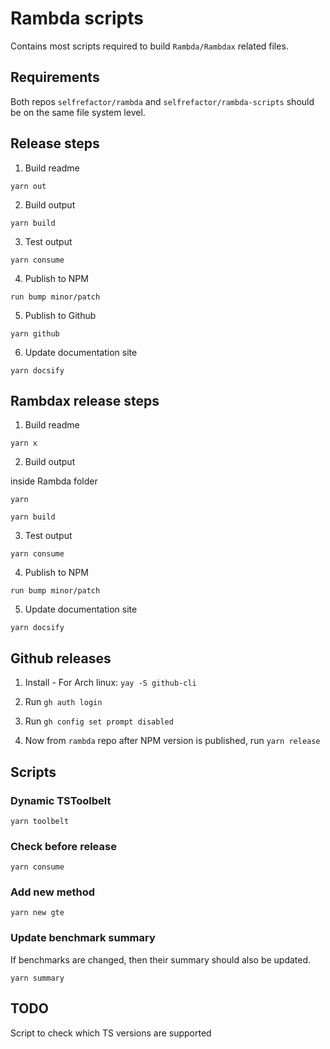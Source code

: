 # Rambda scripts

Contains most scripts required to build `Rambda/Rambdax` related files.

## Requirements

Both repos `selfrefactor/rambda` and `selfrefactor/rambda-scripts` should be on the same file system level.

## Release steps

1. Build readme

`yarn out`

2. Build output

`yarn build`

3. Test output

`yarn consume`

4. Publish to NPM

`run bump minor/patch`

5. Publish to Github

`yarn github`

6. Update documentation site

`yarn docsify`

## Rambdax release steps

1. Build readme

`yarn x`

2. Build output

inside Rambda folder

`yarn`

`yarn build`

3. Test output

`yarn consume`

4. Publish to NPM

`run bump minor/patch`

5. Update documentation site

`yarn docsify`

## Github releases

1. Install - For Arch linux: `yay -S github-cli`

2. Run `gh auth login`

3. Run `gh config set prompt disabled`

4. Now from `rambda` repo after NPM version is published, run `yarn release`

## Scripts

### Dynamic TSToolbelt

`yarn toolbelt`

### Check before release

`yarn consume`

### Add new method

`yarn new gte`

### Update benchmark summary

If benchmarks are changed, then their summary should also be updated.

`yarn summary`

## TODO

Script to check which TS versions are supported
